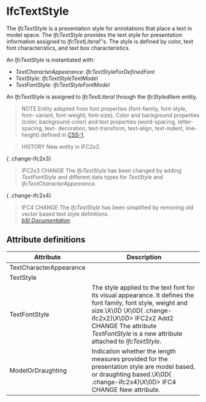 IfcTextStyle
============
The _IfcTextStyle_ is a presentation style for annotations that place a text
in model space. The _IfcTextStyle_ provides the text style for presentation
information assigned to _IfcTextLiteral_''s. The style is defined by color,
text font characteristics, and text box characteristics.  
  
An _IfcTextStyle_ is instantiated with:  
  
* _TextCharacterAppearance_: _IfcTextStyleForDefinedFont_  
* _TextStyle_: _IfcTextStyleTextModel_  
* _TextFontStyle_: _IfcTextStyleFontModel_  
  
An _IfcTextStyle_ is assigned to _IfcTextLiteral_ through the _IfcStyledItem_
entity.  
  
> NOTE  Entity adopted from font properties (font-family, font-style, font-
> variant, font-weight, font-size), Color and background properties (color,
> background-color) and text properties (word-spacing, letter-spacing, text-
> decoration, text-transform, text-align, text-indent, line-height) defined in
> [CSS-1](../../../bibliography.htm#CSS1).  
  
> HISTORY  New entity in IFC2x2.  
  
{ .change-ifc2x3}  
> IFC2x3 CHANGE  The _IfcTextStyle_ has been changed by adding _TextFontStyle_
> and different data types for _TextStyle_ and _IfcTextCharacterAppearance_.  
  
{ .change-ifc2x4}  
> IFC4 CHANGE  The _IfcTextStyle_ has been simplified by removing old vector
> based text style definitions.  
[ _bSI
Documentation_](https://standards.buildingsmart.org/IFC/DEV/IFC4_2/FINAL/HTML/schema/ifcpresentationappearanceresource/lexical/ifctextstyle.htm)


Attribute definitions
---------------------
| Attribute               | Description                                                                                                                                                                                                                                              |
|-------------------------|----------------------------------------------------------------------------------------------------------------------------------------------------------------------------------------------------------------------------------------------------------|
| TextCharacterAppearance |                                                                                                                                                                                                                                                          |
| TextStyle               |                                                                                                                                                                                                                                                          |
| TextFontStyle           | The style applied to the text font for its visual appearance. It defines the font family, font style, weight and size.\X\0D \X\0D{ .change-ifc2x2}\X\0D> IFC2x2 Add2 CHANGE The attribute _TextFontStyle_ is a new attribute attached to _IfcTextStyle_. |
| ModelOrDraughting       | Indication whether the length measures provided for the presentation style are model based, or draughting based.\X\0D{ .change-ifc2x4}\X\0D> IFC4 CHANGE  New attribute.                                                                                 |

